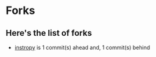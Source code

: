 # Forks
## Here's the list of forks
- [instropy](https://avatars.githubusercontent.com/u/1163931?v=4) is 1 commit(s) ahead and, 1 commit(s) behind
 
